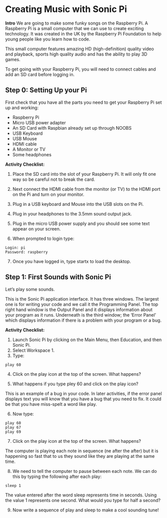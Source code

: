 # Creating Music with Sonic Pi

**Intro**
We are going to make some funky songs on the Raspberry Pi. A Raspberry Pi is a small computer that we can use to create exciting technology. It was created in the UK by the Raspberry Pi Foundation to help young people like you learn how to code.

This small computer features amazing HD (high-definition) quality video and playback, sports high quality audio and has the ability to play 3D games. 

To get going with your Raspberry Pi, you will need to connect cables and add an SD card before logging in.

## Step 0: Setting Up your Pi
First check that you have all the parts you need to get your Raspberry Pi set up and working:

- Raspberry Pi
- Micro USB power adapter
- An SD Card with Raspbian already set up through NOOBS
- USB Keyboard
- USB Mouse
- HDMI cable
- A Monitor or TV
- Some headphones 

**Activity Checklist:**

1.	Place the SD card into the slot of your Raspberry Pi. It will only fit one way so be careful not to break the card. 

2.	Next connect the HDMI cable from the monitor (or TV) to the HDMI port on the Pi and turn on your monitor. 

3.	Plug in a USB keyboard and Mouse into the USB slots on the Pi.

4.	Plug in your headphones to the 3.5mm sound output jack.

5.	Plug in the micro USB power supply and you should see some text appear on your screen.

6.	When prompted to login type:

```
Login: pi
Password: raspberry
```

7.	Once you have logged in, type startx to load the desktop.

## Step 1: First Sounds with Sonic Pi

Let’s play some sounds. 

This is the Sonic Pi application interface. It has three windows. The largest one is for writing your code and we call it the Programming Panel. The top right hand window is the Output Panel and it displays information about your program as it runs. Underneath is the third window; the ‘Error Panel’ which displays information if there is a problem with your program or a bug.

**Activity Checklist:**
1.	Launch Sonic Pi by clicking on the Main Menu, then Education, and then Sonic Pi.
2.	Select Workspace 1.
3.	Type: 

```
play 60
```
4.	Click on the play icon at the top of the screen. What happens?

5.	What happens if you type pley 60 and click on the play icon?

This is an example of a bug in your code. In later activities, if the error panel displays text you will know that you have a bug that you need to fix. It could be that you have miss-spelt a word like play.

6.	Now type:

```
play 60
play 67
play 69
```
7.	Click on the play icon at the top of the screen. What happens?

The computer is playing each note in sequence (ne after the after) but it is happening so fast that to us they sound like they are playing at the same time. 

8.	We need to tell the computer to pause between each note. We can do this by typing the following after each play:

```
sleep 1
```

The value entered after the word sleep represents time in seconds. Using the value 1 represents one second. What would you type for half a second?

9.	Now write a sequence of play and sleep to make a cool sounding tune!


